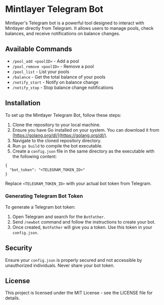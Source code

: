 # Mintlayer Telegram Bot

Mintlayer's Telegram bot is a powerful tool designed to interact with Mintlayer directly from Telegram. It allows users to manage pools, check balances, and receive notifications on balance changes.

## Available Commands

- `/pool_add <poolID>` - Add a pool
- `/pool_remove <poolID>` - Remove a pool
- `/pool_list` - List your pools
- `/balance` - Get the total balance of your pools
- `/notify_start` - Notify on balance change
- `/notify_stop` - Stop balance change notifications

## Installation

To set up the Mintlayer Telegram Bot, follow these steps:

1. Clone the repository to your local machine.
2. Ensure you have Go installed on your system. You can download it from [https://golang.org/dl/](https://golang.org/dl/).
3. Navigate to the cloned repository directory.
4. Run `go build` to compile the bot executable.
5. Create a `config.json` file in the same directory as the executable with the following content:

```
{
  "bot_token": "<TELEGRAM_TOKEN_ID>"
}
```

Replace `<TELEGRAM_TOKEN_ID>` with your actual bot token from Telegram.

### Generating Telegram Bot Token

To generate a Telegram bot token:

1. Open Telegram and search for the `BotFather`.
2. Send `/newbot` command and follow the instructions to create your bot.
3. Once created, `BotFather` will give you a token. Use this token in your `config.json`.

## Security

Ensure your `config.json` is properly secured and not accessible by unauthorized individuals. Never share your bot token.

## License

This project is licensed under the MIT License - see the LICENSE file for details.


